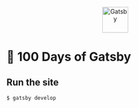 <p align="center">
  <a href="https://www.gatsbyjs.org">
    <img alt="Gatsby" src="https://www.gatsbyjs.org/monogram.svg" width="60" />
  </a>
</p>

# 🚀 100 Days of Gatsby

## **Run the site**

```sh
$ gatsby develop
```
